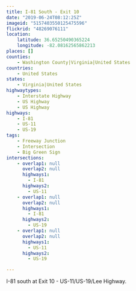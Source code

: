 ```yaml
---
title: I-81 South - Exit 10
date: "2019-06-24T08:12:25Z"
imageid: "5157403550125475596"
flickrid: "48269076111"
location:
    latitude: 36.65250490365224
    longitude: -82.08162565862213
places: []
counties:
    - Washington County|Virginia|United States
countries:
    - United States
states:
    - Virginia|United States
highwaytypes:
    - Interstate Highway
    - US Highway
    - US Highway
highways:
    - I-81
    - US-11
    - US-19
tags:
    - Freeway Junction
    - Intersection
    - Big Green Sign
intersections:
    - overlap1: null
      overlap2: null
      highways1:
        - I-81
      highways2:
        - US-11
    - overlap1: null
      overlap2: null
      highways1:
        - I-81
      highways2:
        - US-19
    - overlap1: null
      overlap2: null
      highways1:
        - US-11
      highways2:
        - US-19

---
```

I-81 south at Exit 10 - US-11/US-19/Lee Highway.